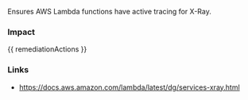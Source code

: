 
Ensures AWS Lambda functions have active tracing for X-Ray.

### Impact
<!-- Add Impact here -->

<!-- DO NOT CHANGE -->
{{ remediationActions }}

### Links
- https://docs.aws.amazon.com/lambda/latest/dg/services-xray.html


